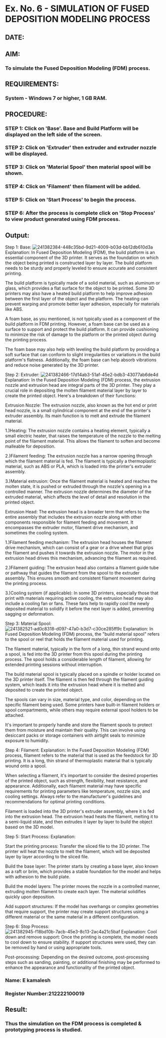 # Ex. No. 6 - SIMULATION OF FUSED DEPOSITION MODELING PROCESS

## DATE: 
## AIM:
### To simulate the Fused Deposition Modeling (FDM) process.

## REQUIREMENTS:
### System - Windows 7 or higher, 1 GB RAM.

## PROCEDURE:
### STEP 1: Click on 'Base'. Base and Build Platform will be displayed on the left side of the screen.
### STEP 2: Click on 'Extruder' then extruder and extruder nozzle will be displayed.
### STEP 3: Click on 'Material Spool' then material spool will be shown.
### STEP 4: Click on 'Filament' then filament will be added.
### STEP 5: Click on 'Start Process' to begin the process.
### STEP 6: After the process is complete click on 'Stop Process' to view product generated using FDM process.

## Output:
Step 1:
Base:
![241382384-448c35bd-9d21-4009-b03d-bb12db610d3a](https://github.com/kamalesh2509/Ex.-No---6.-SIMULATION-OF-FUSED-DEPOSITION-MODELING-PROCESS/assets/120444689/c91cb4e4-121e-4682-b8ea-7f9232b16183)
Explanation:
In Fused Deposition Modeling (FDM), the build platform is an essential component of the 3D printer. It serves as the foundation on which the object being printed is constructed layer by layer. The build platform needs to be sturdy and properly leveled to ensure accurate and consistent printing.

The build platform is typically made of a solid material, such as aluminum or glass, which provides a flat surface for the object to be printed. Some 3D printers may also have a heated build platform to help improve adhesion between the first layer of the object and the platform. The heating can prevent warping and promote better layer adhesion, especially for materials like ABS.

A foam base, as you mentioned, is not typically used as a component of the build platform in FDM printing. However, a foam base can be used as a surface to support and protect the build platform. It can provide cushioning to minimize the risk of damage to the platform or the printed object during the printing process.

The foam base may also help with leveling the build platform by providing a soft surface that can conform to slight irregularities or variations in the build platform's flatness. Additionally, the foam base can help absorb vibrations and reduce noise generated by the 3D printer.

Step 2:
Extruder:
![241382466-17d14ab3-51af-45e2-bdb3-43077ab6de4d](https://github.com/kamalesh2509/Ex.-No---6.-SIMULATION-OF-FUSED-DEPOSITION-MODELING-PROCESS/assets/120444689/61f36fa1-b820-4bd1-82aa-7c207535c4c7)
Explanation:
In the Fused Deposition Modeling (FDM) process, the extrusion nozzle and extrusion head are integral parts of the 3D printer. They play a crucial role in depositing the molten filament material layer by layer to create the printed object. Here's a breakdown of their functions:

Extrusion Nozzle:
The extrusion nozzle, also known as the hot end or print head nozzle, is a small cylindrical component at the end of the printer's extruder assembly. Its main function is to melt and extrude the filament material.

1.)Heating:
The extrusion nozzle contains a heating element, typically a small electric heater, that raises the temperature of the nozzle to the melting point of the filament material. This allows the filament to soften and become malleable for deposition.

2.)Filament feeding:
The extrusion nozzle has a narrow opening through which the filament material is fed. The filament is typically a thermoplastic material, such as ABS or PLA, which is loaded into the printer's extruder assembly.

3.)Material extrusion:
Once the filament material is heated and reaches the molten state, it is pushed or extruded through the nozzle's opening in a controlled manner. The extrusion nozzle determines the diameter of the extruded material, which affects the level of detail and resolution in the printed object.

Extrusion Head:
The extrusion head is a broader term that refers to the entire assembly that includes the extrusion nozzle along with other components responsible for filament feeding and movement. It encompasses the extruder motor, filament drive mechanism, and sometimes the cooling system.

1.)Filament feeding mechanism:
The extrusion head houses the filament drive mechanism, which can consist of a gear or a drive wheel that grips the filament and pushes it towards the extrusion nozzle. The motor in the extrusion head drives this mechanism, advancing the filament as required.

2.)Filament guiding:
The extrusion head also contains a filament guide tube or pathway that guides the filament from the spool to the extruder assembly. This ensures smooth and consistent filament movement during the printing process.

3.)Cooling system (if applicable):
In some 3D printers, especially those that print with materials requiring active cooling, the extrusion head may also include a cooling fan or fans. These fans help to rapidly cool the newly deposited material to solidify it before the next layer is added, preventing sagging or deformation.

Step 3:
Material Spool:
![241382521-ad0c8318-d097-47a0-b3d7-c30ce285ff9c](https://github.com/kamalesh2509/Ex.-No---6.-SIMULATION-OF-FUSED-DEPOSITION-MODELING-PROCESS/assets/120444689/7f123e04-5d22-4b24-b396-d2cf95b6a694)
Explanation:
In Fused Deposition Modeling (FDM) process, the "build material spool" refers to the spool or reel that holds the filament material used for printing.

The filament material, typically in the form of a long, thin strand wound onto a spool, is fed into the 3D printer from this spool during the printing process. The spool holds a considerable length of filament, allowing for extended printing sessions without interruption.

The build material spool is typically placed on a spindle or holder located on the 3D printer itself. The filament is then fed through the filament guiding system, which leads it into the extrusion head where it is melted and deposited to create the printed object.

The spools can vary in size, material type, and color, depending on the specific filament being used. Some printers have built-in filament holders or spool compartments, while others may require external spool holders to be attached.

It's important to properly handle and store the filament spools to protect them from moisture and maintain their quality. This can involve using desiccant packs or storage containers with airtight seals to minimize exposure to humidity.

Step 4:
Filament:
Explanation:
In the Fused Deposition Modeling (FDM) process, filament refers to the material that is used as the feedstock for 3D printing. It is a long, thin strand of thermoplastic material that is typically wound onto a spool.

When selecting a filament, it's important to consider the desired properties of the printed object, such as strength, flexibility, heat resistance, and appearance. Additionally, each filament material may have specific requirements for printing parameters like temperature, nozzle size, and cooling settings. Always refer to the manufacturer's guidelines and recommendations for optimal printing conditions.

Filament is loaded into the 3D printer's extruder assembly, where it is fed into the extrusion head. The extrusion head heats the filament, melting it to a semi-liquid state, and then extrudes it layer by layer to build the object based on the 3D model.

Step 5:
Start Process:
Explanation:

Start the printing process:
Transfer the sliced file to the 3D printer. The printer will heat the nozzle to melt the filament, which will be deposited layer by layer according to the sliced file.

Build the base layer:
The printer starts by creating a base layer, also known as a raft or brim, which provides a stable foundation for the model and helps with adhesion to the build plate.

Build the model layers:
The printer moves the nozzle in a controlled manner, extruding molten filament to create each layer. The material solidifies quickly upon deposition.

Add support structures:
If the model has overhangs or complex geometries that require support, the printer may create support structures using a different material or the same material in a different configuration.

Step 6:
Stop Process:
![241382945-f18bd10b-7acb-45e3-8c13-2ac4a21c5baf](https://github.com/kamalesh2509/Ex.-No---6.-SIMULATION-OF-FUSED-DEPOSITION-MODELING-PROCESS/assets/120444689/e6f8879e-6b60-40fd-b794-834db6434de3)
Explanation:
Cool down and remove support:
Once the printing is complete, the model needs to cool down to ensure stability. If support structures were used, they can be removed by hand or using appropriate tools.

Post-processing:
Depending on the desired outcome, post-processing steps such as sanding, painting, or additional finishing may be performed to enhance the appearance and functionality of the printed object.
### Name: E kamalesh
### Register Number:212222100019

## Result:
### Thus the simulation on the FDM process is completed & prototyping process is studied.
